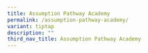 ```yaml
---
title: Assumption Pathway Academy
permalink: /assumption-pathway-academy/
variant: tiptap
description: ""
third_nav_title: Assumption Pathway Academy
---
```

